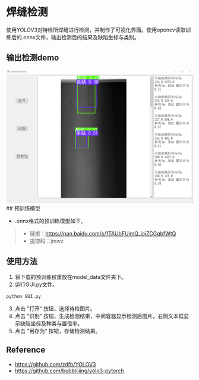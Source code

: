 # 焊缝检测
使用YOLOV3对特检所焊缝进行检测，并制作了可视化界面。使用opencv读取训练后的.onnx文件，输出检测后的结果及缺陷坐标与类别。
## 输出检测demo
<img src="result.png">
## 预训练模型

+ .onnx格式的预训练模型如下。<br>
>- 链接：https://pan.baidu.com/s/1TAUbFUjmQ_iajZCGqbfWtQ
>- 提取码：jmwz

## 使用方法
1. 将下载的预训练权重放在model_data文件夹下。
2. 运行GUI.py文件。
``` bash
python GUI.py
```
3. 点击 ”打开“ 按钮，选择待检图片。
4. 点击 ”识别“ 按钮，生成检测结果，中间容器显示检测后图片，右侧文本框显示缺陷坐标及种类与置信率。
5. 点击 ”另存为“ 按钮，存储检测结果。

## Reference
+ https://github.com/zdfb/YOLOV3
+ https://github.com/bubbliiiing/yolo3-pytorch

